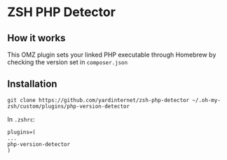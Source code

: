 # ZSH PHP Detector

## How it works

This OMZ plugin sets your linked PHP executable through Homebrew by checking the version set in `composer.json`

## Installation

`git clone https://github.com/yardinternet/zsh-php-detector ~/.oh-my-zsh/custom/plugins/php-version-detector`

In `.zshrc`:

```
plugins=(
...
php-version-detector
)
```
